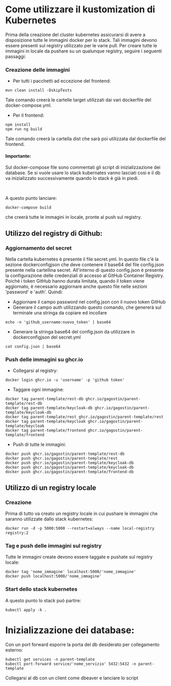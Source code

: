 # Come utilizzare il kustomization di Kubernetes

Prima della creazione del cluster kubernetes assicurarsi di avere a disposizione tutte le immagini docker per lo stack.
Tali immagini devono essere presenti sul registry utilizzato per le varie pull.
Per creare tutte le immagini in locale da pushare su un qualunque registry, seguire i seguenti passaggi:

### Creazione delle immagini
* Per tutti i pacchetti ad eccezione del frontend:
```
mvn clean install -DskipTests
```
Tale comando creerà le cartelle target utilizzati dai vari dockerfile del docker-compose.yml.
* Per il frontend:
```
npm install
npm run ng build
```
Tale comando creerà la cartella dist che sarà poi utilizzata dal dockerfile del frontend.

#### Importante:
Sul docker-compose file sono commentati gli script di inizializzazione dei database.
Se si vuole usare lo stack kubernates vanno lasciati così e il db va inizializzato successivamente quando lo stack è già in piedi.

&nbsp;

A questo punto lanciare:
```
docker-compose build
```
che creerà tutte le immagini in locale, pronte al push sul registry.


## Utilizzo del registry di Github:
### Aggiornamento del secret
Nella cartella kubernetes è presente il file secret.yml. In questo file c'è la sezione dockerconfigjson che deve contenere
il base64 del file config.json presente nella cartellina secret. All'interno di questo config.json è presente la configurazione
delle credenziali di accesso al GitHub Container Registry. Poiché i token GitHub hanno durata limitata, quando il token viene
aggiornato, è necessario aggiornare anche questo file nelle sezioni 'password' e 'auth'.
Quindi:
* Aggiornare il campo password nel config.json con il nuovo token GitHub
* Generare il campo auth utilizzando questo comando, che genererà sul terminale una stringa da copiare ed incollare
```
echo -n 'github_username:nuovo_token' | base64
```
* Generare la stringa base64 del config.json da utilizzare in dockerconfigjson del secret.yml
```
cat config.json | base64
```

### Push delle immagini su ghcr.io
* Collegarsi al registry:
```
docker login ghcr.io -u 'username' -p 'github token'
```

* Taggare ogni immagine:
```
docker tag parent-template/rest-db ghcr.io/gagostin/parent-template/rest-db
docker tag parent-template/keycloak-db ghcr.io/gagostin/parent-template/keycloak-db
docker tag parent-template/rest ghcr.io/gagostin/parent-template/rest
docker tag parent-template/keycloak ghcr.io/gagostin/parent-template/keycloak
docker tag parent-template/frontend ghcr.io/gagostin/parent-template/frontend
```

* Push di tutte le immagini:
```
docker push ghcr.io/gagostin/parent-template/rest-db
docker push ghcr.io/gagostin/parent-template/rest
docker push ghcr.io/gagostin/parent-template/keycloak-db
docker push ghcr.io/gagostin/parent-template/keycloak-db
docker push ghcr.io/gagostin/parent-template/frontend-db
```

## Utilizzo di un registry locale

### Creazione
Prima di tutto va creato un registry locale in cui pushare le immagini che saranno utilizzate dallo stack kubernetes:
```
docker run -d -p 5000:5000 --restart=always --name local-registry registry:2
```

### Tag e push delle immagini sul registry
Tutte le immagini create devono essere taggate e pushate sul registry locale:
```
docker tag 'nome_immagine' localhost:5000/'nome_immagine'
docker push localhost:5000/'nome_immagine'
```

### Start dello stack kubernetes
A questo punto lo stack può partire:
```
kubectl apply -k .
```

# Inizializzazione dei database:
Con un port forward esporre la porta del db desiderato per collegamento esterno:
```
kubectl get services -n parent-template
kubectl port-forward service/'nome_servizio' 5432:5432 -n parent-template
```
Collegarsi al db con un client come dbeaver e lanciare lo script